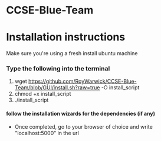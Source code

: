 # CCSE-Blue-Team
# Installation instructions
Make sure you're using a fresh install ubuntu machine

### Type the following into the terminal
1. wget https://github.com/RoyWarwick/CCSE-Blue-Team/blob/GUI/install.sh?raw=true -O install_script
2. chmod +x install_script
3. ./install_script 
#### follow the installation wizards for the dependencies (if any)
+  Once completed, go to your browser of choice and write "localhost:5000" in the url
